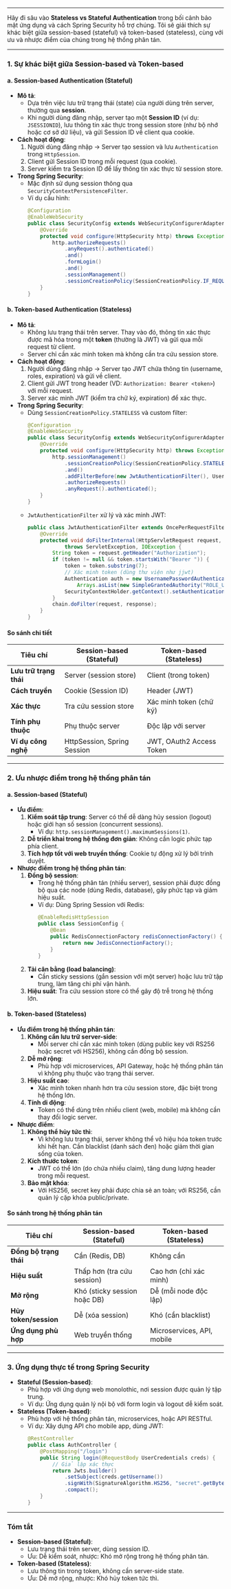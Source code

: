 
---

Hãy đi sâu vào **Stateless vs Stateful Authentication** trong bối cảnh bảo mật ứng dụng và cách Spring Security hỗ trợ chúng. Tôi sẽ giải thích sự khác biệt giữa session-based (stateful) và token-based (stateless), cùng với ưu và nhược điểm của chúng trong hệ thống phân tán.

---

### **1. Sự khác biệt giữa Session-based và Token-based**

#### **a. Session-based Authentication (Stateful)**
- **Mô tả**:
  - Dựa trên việc lưu trữ trạng thái (state) của người dùng trên server, thường qua **session**.
  - Khi người dùng đăng nhập, server tạo một **Session ID** (ví dụ: `JSESSIONID`), lưu thông tin xác thực trong session store (như bộ nhớ hoặc cơ sở dữ liệu), và gửi Session ID về client qua cookie.
- **Cách hoạt động**:
  1. Người dùng đăng nhập → Server tạo session và lưu `Authentication` trong `HttpSession`.
  2. Client gửi Session ID trong mỗi request (qua cookie).
  3. Server kiểm tra Session ID để lấy thông tin xác thực từ session store.
- **Trong Spring Security**:
  - Mặc định sử dụng session thông qua `SecurityContextPersistenceFilter`.
  - Ví dụ cấu hình:
    ```java
    @Configuration
    @EnableWebSecurity
    public class SecurityConfig extends WebSecurityConfigurerAdapter {
        @Override
        protected void configure(HttpSecurity http) throws Exception {
            http.authorizeRequests()
                .anyRequest().authenticated()
                .and()
                .formLogin()
                .and()
                .sessionManagement()
                .sessionCreationPolicy(SessionCreationPolicy.IF_REQUIRED); // Stateful
        }
    }
    ```

#### **b. Token-based Authentication (Stateless)**
- **Mô tả**:
  - Không lưu trạng thái trên server. Thay vào đó, thông tin xác thực được mã hóa trong một **token** (thường là JWT) và gửi qua mỗi request từ client.
  - Server chỉ cần xác minh token mà không cần tra cứu session store.
- **Cách hoạt động**:
  1. Người dùng đăng nhập → Server tạo JWT chứa thông tin (username, roles, expiration) và gửi về client.
  2. Client gửi JWT trong header (VD: `Authorization: Bearer <token>`) với mỗi request.
  3. Server xác minh JWT (kiểm tra chữ ký, expiration) để xác thực.
- **Trong Spring Security**:
  - Dùng `SessionCreationPolicy.STATELESS` và custom filter:
    ```java
    @Configuration
    @EnableWebSecurity
    public class SecurityConfig extends WebSecurityConfigurerAdapter {
        @Override
        protected void configure(HttpSecurity http) throws Exception {
            http.sessionManagement()
                .sessionCreationPolicy(SessionCreationPolicy.STATELESS)
                .and()
                .addFilterBefore(new JwtAuthenticationFilter(), UsernamePasswordAuthenticationFilter.class)
                .authorizeRequests()
                .anyRequest().authenticated();
        }
    }
    ```
  - `JwtAuthenticationFilter` xử lý và xác minh JWT:
    ```java
    public class JwtAuthenticationFilter extends OncePerRequestFilter {
        @Override
        protected void doFilterInternal(HttpServletRequest request, HttpServletResponse response, FilterChain chain)
                throws ServletException, IOException {
            String token = request.getHeader("Authorization");
            if (token != null && token.startsWith("Bearer ")) {
                token = token.substring(7);
                // Xác minh token (dùng thư viện như jjwt)
                Authentication auth = new UsernamePasswordAuthenticationToken("user", null, 
                    Arrays.asList(new SimpleGrantedAuthority("ROLE_USER")));
                SecurityContextHolder.getContext().setAuthentication(auth);
            }
            chain.doFilter(request, response);
        }
    }
    ```

#### **So sánh chi tiết**
| Tiêu chí              | Session-based (Stateful)          | Token-based (Stateless)         |
|-----------------------|-----------------------------------|---------------------------------|
| **Lưu trữ trạng thái**| Server (session store)           | Client (trong token)           |
| **Cách truyền**       | Cookie (Session ID)              | Header (JWT)                   |
| **Xác thực**          | Tra cứu session store            | Xác minh token (chữ ký)        |
| **Tính phụ thuộc**    | Phụ thuộc server                 | Độc lập với server             |
| **Ví dụ công nghệ**   | HttpSession, Spring Session      | JWT, OAuth2 Access Token       |

---

### **2. Ưu nhược điểm trong hệ thống phân tán**

#### **a. Session-based (Stateful)**
- **Ưu điểm**:
  1. **Kiểm soát tập trung**: Server có thể dễ dàng hủy session (logout) hoặc giới hạn số session (concurrent sessions).
     - Ví dụ: `http.sessionManagement().maximumSessions(1)`.
  2. **Dễ triển khai trong hệ thống đơn giản**: Không cần logic phức tạp phía client.
  3. **Tích hợp tốt với web truyền thống**: Cookie tự động xử lý bởi trình duyệt.
- **Nhược điểm trong hệ thống phân tán**:
  1. **Đồng bộ session**: 
     - Trong hệ thống phân tán (nhiều server), session phải được đồng bộ qua các node (dùng Redis, database), gây phức tạp và giảm hiệu suất.
     - Ví dụ: Dùng Spring Session với Redis:
       ```java
       @EnableRedisHttpSession
       public class SessionConfig {
           @Bean
           public RedisConnectionFactory redisConnectionFactory() {
               return new JedisConnectionFactory();
           }
       }
       ```
  2. **Tải cân bằng (load balancing)**: 
     - Cần sticky sessions (gắn session với một server) hoặc lưu trữ tập trung, làm tăng chi phí vận hành.
  3. **Hiệu suất**: Tra cứu session store có thể gây độ trễ trong hệ thống lớn.

#### **b. Token-based (Stateless)**
- **Ưu điểm trong hệ thống phân tán**:
  1. **Không cần lưu trữ server-side**: 
     - Mỗi server chỉ cần xác minh token (dùng public key với RS256 hoặc secret với HS256), không cần đồng bộ session.
  2. **Dễ mở rộng**: 
     - Phù hợp với microservices, API Gateway, hoặc hệ thống phân tán vì không phụ thuộc vào trạng thái server.
  3. **Hiệu suất cao**: 
     - Xác minh token nhanh hơn tra cứu session store, đặc biệt trong hệ thống lớn.
  4. **Tính di động**: 
     - Token có thể dùng trên nhiều client (web, mobile) mà không cần thay đổi logic server.
- **Nhược điểm**:
  1. **Không thể hủy tức thì**: 
     - Vì không lưu trạng thái, server không thể vô hiệu hóa token trước khi hết hạn. Cần blacklist (danh sách đen) hoặc giảm thời gian sống của token.
  2. **Kích thước token**: 
     - JWT có thể lớn (do chứa nhiều claim), tăng dung lượng header trong mỗi request.
  3. **Bảo mật khóa**: 
     - Với HS256, secret key phải được chia sẻ an toàn; với RS256, cần quản lý cặp khóa public/private.

#### **So sánh trong hệ thống phân tán**
| Tiêu chí               | Session-based (Stateful)       | Token-based (Stateless)       |
|-----------------------|--------------------------------|-------------------------------|
| **Đồng bộ trạng thái**| Cần (Redis, DB)               | Không cần                    |
| **Hiệu suất**         | Thấp hơn (tra cứu session)    | Cao hơn (chỉ xác minh)       |
| **Mở rộng**           | Khó (sticky session hoặc DB)  | Dễ (mỗi node độc lập)        |
| **Hủy token/session** | Dễ (xóa session)             | Khó (cần blacklist)          |
| **Ứng dụng phù hợp**  | Web truyền thống             | Microservices, API, mobile   |

---

### **3. Ứng dụng thực tế trong Spring Security**
- **Stateful (Session-based)**:
  - Phù hợp với ứng dụng web monolothic, nơi session được quản lý tập trung.
  - Ví dụ: Ứng dụng quản lý nội bộ với form login và logout dễ kiểm soát.
- **Stateless (Token-based)**:
  - Phù hợp với hệ thống phân tán, microservices, hoặc API RESTful.
  - Ví dụ: Xây dựng API cho mobile app, dùng JWT:
    ```java
    @RestController
    public class AuthController {
        @PostMapping("/login")
        public String login(@RequestBody UserCredentials creds) {
            // Giả lập xác thực
            return Jwts.builder()
                .setSubject(creds.getUsername())
                .signWith(SignatureAlgorithm.HS256, "secret".getBytes())
                .compact();
        }
    }
    ```

---

### **Tóm tắt**
- **Session-based (Stateful)**:
  - Lưu trạng thái trên server, dùng session ID.
  - Ưu: Dễ kiểm soát, nhược: Khó mở rộng trong hệ thống phân tán.
- **Token-based (Stateless)**:
  - Lưu thông tin trong token, không cần server-side state.
  - Ưu: Dễ mở rộng, nhược: Khó hủy token tức thì.

